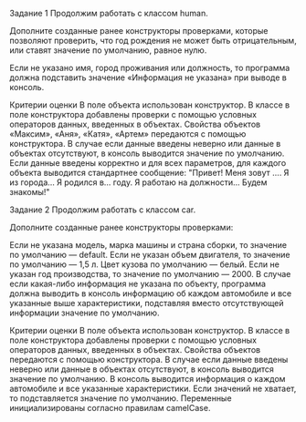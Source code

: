 Задание 1
Продолжим работать с классом human.

Дополните созданные ранее конструкторы проверками, которые позволяют проверить, что год рождения не может быть отрицательным, или ставят значение по умолчанию, равное нулю.

Если не указано имя, город проживания или должность, то программа должна подставить значение «Информация не указана» при выводе в консоль.

Критерии оценки
В поле объекта использован конструктор.
В классе в поле конструктора добавлены проверки с помощью условных операторов данных, введенных в объектах.
Свойства объектов «Максим», «Аня», «Катя», «Артем» передаются с помощью конструктора.
В случае если данные введены неверно или данные в объектах отсутствуют, в консоль выводится значение по умолчанию.
Если данные введены корректно и для всех параметров, для каждого объекта выводится стандартнее сообщение: "Привет! Меня зовут …. Я из города… Я родился в… году. Я работаю на должности… Будем знакомы!"


Задание 2
Продолжим работать с классом car.

Дополните созданные ранее конструкторы проверками:

Если не указана модель, марка машины и страна сборки, то значение по умолчанию — default.
Если не указан объем двигателя, то значение по умолчанию — 1,5 л.
Цвет кузова по умолчанию — белый.
Если не указан год производства, то значение по умолчанию — 2000.
В случае если какая-либо информация не указана по объекту, программа должна выводить в консоль информацию об каждом автомобиле и все указанные выше характеристики, подставляя вместо отсутствующей информации значение по умолчанию.

Критерии оценки
В поле объекта использован конструктор.
В классе в поле конструктора добавлены проверки с помощью условных операторов данных, введенных в объектах.
Свойства объектов передаются с помощью конструктора.
В случае если данные введены неверно или данные в объектах отсутствуют, в консоль выводится значение по умолчанию.
В консоль выводится информация о каждом автомобиле и все указанные характеристики. Если значений не хватает, то подставляется значение по умолчанию.
Переменные инициализированы согласно правилам camelCase.